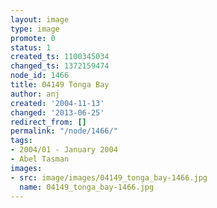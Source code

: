 ```yaml
---
layout: image
type: image
promote: 0
status: 1
created_ts: 1100345034
changed_ts: 1372159474
node_id: 1466
title: 04149 Tonga Bay
author: anj
created: '2004-11-13'
changed: '2013-06-25'
redirect_from: []
permalink: "/node/1466/"
tags:
- 2004/01 - January 2004
- Abel Tasman
images:
- src: image/images/04149_tonga_bay-1466.jpg
  name: 04149_tonga_bay-1466.jpg
---
```


